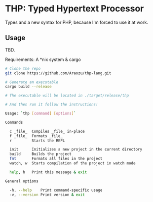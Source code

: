 # THP: Typed Hypertext Processor

Types and a new syntax for PHP, because I'm forced to use it at work.

## Usage

TBD.

Requirements: A *nix system & cargo

```sh
# Clone the repo
git clone https://github.com/Araozu/thp-lang.git

# Generate an executable
cargo build --release

# The executable will be located in ./target/release/thp

# And then run it follow the instructions!
```

```sh
Usage: `thp [command] [options]`

Commands

  c _file_  Compiles _file_ in-place
  f _file_  Formats _file_
  r         Starts the REPL

  init      Initializes a new project in the current directory
  build     Builds the project
  fmt       Formats all files in the project
  watch, w  Starts compilation of the project in watch mode

  help, h   Print this message & exit

General options

  -h, --help    Print command-specific usage
  -v, --version Print version & exit
```


